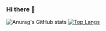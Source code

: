 ### Hi there 👋

![Anurag's GitHub stats](https://github-readme-stats.vercel.app/api?username=szbrooks2017&show_icons=true&theme=merko)
[![Top Langs](https://github-readme-stats.vercel.app/api/top-langs/?username=szbrooks2017&langs_count=8&layout=compact)](https://github.com/anuraghazra/github-readme-stats)
